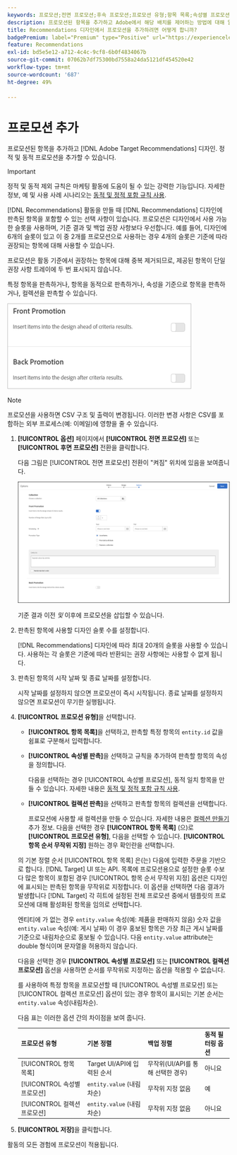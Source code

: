 ```yaml
---
keywords: 프로모션;전면 프로모션;후속 프로모션;프로모션 유형;항목 목록;속성별 프로모션;컬렉션 프로모션
description: 프로모션된 항목을 추가하고 Adobe에서 해당 배치를 제어하는 방법에 대해 알아봅니다 [!DNL Target] Recommendations 디자인. 정적 및 동적 프로모션을 추가할 수 있습니다.
title: Recommendations 디자인에서 프로모션을 추가하려면 어떻게 합니까?
badgePremium: label="Premium" type="Positive" url="https://experienceleague.adobe.com/docs/target/using/introduction/intro.html?lang=en#premium newtab=true" tooltip="See what's included in Target Premium."
feature: Recommendations
exl-id: bd5e5e12-a712-4c4c-9cf8-6b0f4834067b
source-git-commit: 07062b7df75300bd7558a24da5121df454520e42
workflow-type: tm+mt
source-wordcount: '687'
ht-degree: 49%

---
```


# 프로모션 추가

프로모션된 항목을 추가하고 [!DNL Adobe Target Recommendations] 디자인. 정적 및 동적 프로모션을 추가할 수 있습니다.

>[!IMPORTANT]
>
>정적 및 동적 제외 규칙은 마케팅 활동에 도움이 될 수 있는 강력한 기능입니다. 자세한 정보, 예 및 사용 사례 시나리오는 [동적 및 정적 포함 규칙 사용](/help/main/c-recommendations/c-algorithms/use-dynamic-and-static-inclusion-rules.md#concept_4CB5C0FA705D4E449BD0B37B3D987F9F).

[!DNL Recommendations] 활동을 만들 때 [!DNL Recommendations] 디자인에 판촉된 항목을 포함할 수 있는 선택 사항이 있습니다. 프로모션은 디자인에서 사용 가능한 슬롯을 사용하며, 기준 결과 및 백업 권장 사항보다 우선합니다. 예를 들어, 디자인에 6개의 슬롯이 있고 이 중 2개를 프로모션으로 사용하는 경우 4개의 슬롯은 기준에 따라 권장되는 항목에 대해 사용할 수 있습니다.

프로모션은 활동 기준에서 권장하는 항목에 대해 중복 제거되므로, 제공된 항목이 단일 권장 사항 트레이에 두 번 표시되지 않습니다.

특정 항목을 판촉하거나, 항목을 동적으로 판촉하거나, 속성을 기준으로 항목을 판촉하거나, 컬렉션을 판촉할 수 있습니다.

![[!UICONTROL 전면 프로모션] 및 [!UICONTROL 후면 프로모션] 의 옵션 [!DNL Target] UI](assets/add_promotion_toggles.png)

>[!NOTE]
>
>프로모션을 사용하면 CSV 구조 및 출력이 변경됩니다. 이러한 변경 사항은 CSV를 포함하는 외부 프로세스(예: 이메일)에 영향을 줄 수 있습니다.

1. **[!UICONTROL 옵션]** 페이지에서 **[!UICONTROL 전면 프로모션]** 또는 **[!UICONTROL 후면 프로모션]** 전환을 클릭합니다.

   다음 그림은 [!UICONTROL 전면 프로모션] 전환이 &quot;켜짐&quot; 위치에 있음을 보여줍니다.

   ![전면 프로모션 옵션 추가](/help/main/c-recommendations/t-create-recs-activity/assets/add_promotion_front.png)

   기준 결과 이전 *및* 이후에 프로모션을 삽입할 수 있습니다.

1. 판촉된 항목에 사용할 디자인 슬롯 수를 설정합니다.

   [!DNL Recommendations] 디자인에 따라 최대 20개의 슬롯을 사용할 수 있습니다. 사용하는 각 슬롯은 기준에 따라 반환되는 권장 사항에는 사용할 수 없게 됩니다.

1. 판촉된 항목의 시작 날짜 및 종료 날짜를 설정합니다.

   시작 날짜를 설정하지 않으면 프로모션이 즉시 시작됩니다. 종료 날짜를 설정하지 않으면 프로모션이 무기한 실행됩니다.

1. **[!UICONTROL 프로모션 유형]**&#x200B;을 선택합니다.

   * **[!UICONTROL 항목 목록]**&#x200B;을 선택하고, 판촉할 특정 항목의 `entity.id` 값을 쉼표로 구분해서 입력합니다.

   * **[!UICONTROL 속성별 판촉]**&#x200B;을 선택하고 규칙을 추가하여 판촉할 항목의 속성을 정의합니다.

      다음을 선택하는 경우 [!UICONTROL 속성별 프로모션], 동적 일치 항목을 만들 수 있습니다. 자세한 내용은 [동적 및 정적 포함 규칙 사용](/help/main/c-recommendations/c-algorithms/use-dynamic-and-static-inclusion-rules.md#concept_4CB5C0FA705D4E449BD0B37B3D987F9F).

   * **[!UICONTROL 컬렉션 판촉]**&#x200B;을 선택하고 판촉할 항목의 컬렉션을 선택합니다.

      프로모션에 사용할 새 컬렉션을 만들 수 있습니다. 자세한 내용은 [컬렉션 만들기](/help/main/c-recommendations/c-products/collections.md#task_1256DFF6842141FCAADD9E1428EF7F08) 추가 정보.
   다음을 선택한 경우 **[!UICONTROL 항목 목록]** (으)로 **[!UICONTROL 프로모션 유형]**, 다음을 선택할 수 있습니다. **[!UICONTROL 항목 순서 무작위 지정]** 원하는 경우 확인란을 선택합니다.

   의 기본 정렬 순서 [!UICONTROL 항목 목록] 은(는) 다음에 입력한 주문을 기반으로 합니다. [!DNL Target] UI 또는 API. 목록에 프로모션용으로 설정한 슬롯 수보다 많은 항목이 포함된 경우 [!UICONTROL 항목 순서 무작위 지정] 옵션은 디자인에 표시되는 판촉된 항목을 무작위로 지정합니다. 이 옵션을 선택하면 다음 결과가 발생합니다 [!DNL Target] 각 히트에 설정된 전체 프로모션 중에서 템플릿의 프로모션에 대해 활성화된 항목을 임의로 선택합니다.

   엔티티에 가 없는 경우 `entity.value` 속성(예: 제품을 판매하지 않음) 숫자 값을 `entity.value` 속성(예: 게시 날짜) 이 경우 홍보된 항목은 가장 최근 게시 날짜를 기준으로 내림차순으로 홍보될 수 있습니다. 다음 `entity.value` attribute는 double 형식이며 문자열을 허용하지 않습니다.

   다음을 선택한 경우 **[!UICONTROL 속성별 프로모션]** 또는 **[!UICONTROL 컬렉션 프로모션]** 옵션을 사용하면 순서를 무작위로 지정하는 옵션을 적용할 수 없습니다.

   를 사용하여 특정 항목을 프로모션할 때 [!UICONTROL 속성별 프로모션] 또는 [!UICONTROL 컬렉션 프로모션] 옵션이 있는 경우 항목이 표시되는 기본 순서는 `entity.value` 속성(내림차순).

   다음 표는 이러한 옵션 간의 차이점을 보여 줍니다.

   | 프로모션 유형 | 기본 정렬 | 백업 정렬 | 동적 필터링 옵션 |
   | --- | --- | --- | --- |
   | [!UICONTROL 항목 목록] | Target UI/API에 입력된 순서 | 무작위(UI/API를 통해 선택한 경우) | 아니요 |
   | [!UICONTROL 속성별 프로모션] | `entity.value` (내림차순) | 무작위 지정 없음 | 예 |
   | [!UICONTROL 컬렉션 프로모션] | `entity.value` (내림차순) | 무작위 지정 없음 | 아니요 |

1. **[!UICONTROL 저장]**&#x200B;을 클릭합니다.

활동의 모든 경험에 프로모션이 적용됩니다.
